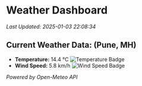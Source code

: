 
# Weather Dashboard

_Last Updated: 2025-01-03 22:08:34_

## Current Weather Data: (Pune, MH)
- **Temperature:** 14.4 °C ![Temperature Badge](https://img.shields.io/badge/Temperature-Low%20Temp-blue)
- **Wind Speed:** 5.8 km/h ![Wind Speed Badge](https://img.shields.io/badge/Wind%20Speed-Low%20Wind-blue)

*Powered by Open-Meteo API*
